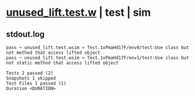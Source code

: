 # [unused_lift.test.w](../../../../../examples/tests/valid/unused_lift.test.w) | test | sim

## stdout.log
```log
pass ─ unused_lift.test.wsim » Test.1xPmaHd17F/env0/test:Use class but not method that access lifted object       
pass ─ unused_lift.test.wsim » Test.1xPmaHd17F/env1/test:Use class but not static method that access lifted object

Tests 2 passed (2)
Snapshots 1 skipped
Test Files 1 passed (1)
Duration <DURATION>
```

